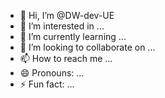 - 👋 Hi, I’m @DW-dev-UE
- 👀 I’m interested in ...
- 🌱 I’m currently learning ...
- 💞️ I’m looking to collaborate on ...
- 📫 How to reach me ...
- 😄 Pronouns: ...
- ⚡ Fun fact: ...

<!---
DW-dev-UE/DW-dev-UE is a ✨ special ✨ repository because its `README.md` (this file) appears on your GitHub profile.
You can click the Preview link to take a look at your changes.
--->
